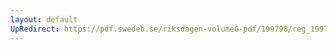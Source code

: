 ```yaml
---
layout: default
UpRedirect: https://pdf.swedeb.se/riksdagen-volumeG-pdf/199798/reg_199798/reg_199798_0179.pdf
---
```

